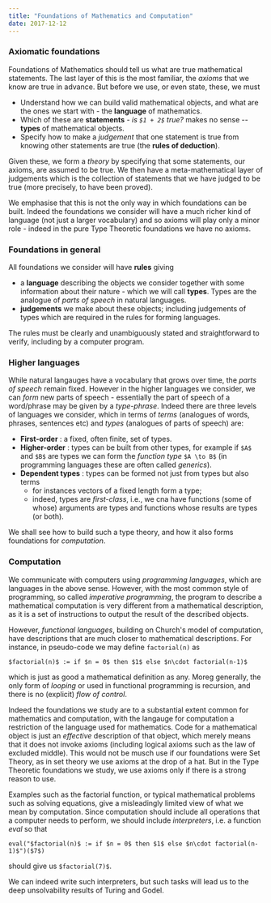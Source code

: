 ```yaml
---
title: "Foundations of Mathematics and Computation"
date: 2017-12-12
---
```


### Axiomatic foundations

Foundations of Mathematics should tell us what are true mathematical statements. The last layer of this is the most familiar, the _axioms_ that we know are true in advance. But before we use, or even state, these, we must

* Understand how we can build valid mathematical objects, and what are the ones we start with - the __language__ of mathematics.
* Which of these are __statements__ - _is `$1 + 2$` true?_ makes no sense -- __types__ of mathematical objects.
* Specify how to make a _judgement_ that one statement is true from knowing other statements are true (the __rules of deduction__).

Given these, we form a _theory_ by specifying that some statements, our axioms, are assumed to be true. We then have a meta-mathematical layer of judgements which is the collection of statements that we have judged to be true (more precisely, to have been proved).

We emphasise that this is not the only way in which foundations can be built. Indeed the foundations we consider will have a much richer kind of language (not just a larger vocabulary) and so axioms will play only a minor role - indeed in the pure Type Theoretic foundations we have no axioms.

### Foundations in general

All foundations we consider will have __rules__ giving

- a __language__  describing the objects we consider together with some information about their nature - which we will call __types__. Types are the analogue of _parts of speech_ in natural languages.
- __judgements__  we make about these objects; including judgements of types which are required in the rules for forming languages.

The rules must be clearly and unambiguously stated and straightforward to verify, including by a computer program.

### Higher languages

While natural langauges have a vocabulary that grows over time, the _parts of speech_ remain fixed. However in the higher languages we consider, we can _form_ new parts of speech - essentially the part of speech of a word/phrase may be given by a _type-phrase_. Indeed there are three levels of languages we consider, which in terms of _terms_ (analogues of words, phrases, sentences etc) and _types_ (analogues of parts of speech) are:

- __First-order__ : a fixed, often finite, set of types.
- __Higher-order__ : types can be built from other types, for example if `$A$` and `$B$` are types we can form the _function type_ `$A \to B$` (in programming languages these are often called _generics_).
- __Dependent types__ : types can be formed not just from types but also terms
  - for instances vectors of a fixed length form a type;
  - indeed, types are _first-class_, i.e., we cna have functions (some of whose) arguments are types and functions whose results are types (or both).

We shall see how to build such a type theory, and how it also forms foundations for _computation_.

### Computation

We communicate with computers using _programming languages_, which are languages in the above sense. However, with the most common style of programming, so called _imperative programming_, the program to describe a mathematical computation is very different from a mathematical description, as it is a set of instructions to output the result of the described objects.

However, _functional languages_, building on Church's model of computation, have descriptions that are much closer to mathematical descriptions. For instance, in pseudo-code we may define `factorial(n)` as
```
$factorial(n)$ := if $n = 0$ then $1$ else $n\cdot factorial(n-1)$
```
which is just as good a mathematical definition as any. Moreg generally, the only form of _looping_ or used in functional programming is recursion, and there is no (explicit) _flow of control_.

Indeed the foundations we study are to a substantial extent common for mathematics and computation, with the langauge for computation a restriction of the language used for mathematics. Code for a mathematical object is just an _effective_ description of that object, which merely means that it does not invoke axioms (including logical axioms such as the law of excluded middle). This would not be musch use if our foundations were Set Theory, as in set theory we use axioms at the drop of a hat. But in the Type Theoretic foundations we study, we use axioms only if there is a strong reason to use.

Examples such as the factorial function, or typical mathematical problems such as solving equations, give a misleadingly limited view of what we mean by computation. Since computation should include all operations that a computer needs to perform, we should include _interpreters_, i.e. a function _eval_ so that
```
eval("$factorial(n)$ := if $n = 0$ then $1$ else $n\cdot factorial(n-1)$")($7$)
```
should give us `$factorial(7)$`.

We can indeed write such interpreters, but such tasks will lead us to the deep unsolvability results of Turing and Godel.
